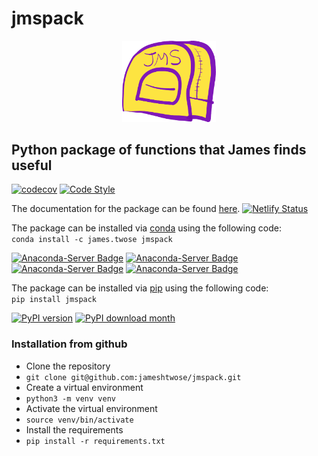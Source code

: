 # jmspack

<p align="center">
<img src="https://raw.githubusercontent.com/jameshtwose/jmspack/main/docs/source/_static/jmspack_logo.png" alt="drawing" width="150"/>
</p>

## Python package of functions that James finds useful

[![codecov](https://img.shields.io/codecov/c/github/jameshtwose/jmspack)](https://app.codecov.io/gh/jameshtwose/jmspack)
[![Code Style](https://img.shields.io/badge/code%20style-black-000000.svg)](https://github.com/psf/black)

The documentation for the package can be found [here](https://docs.jms.rocks).
[![Netlify Status](https://api.netlify.com/api/v1/badges/4de4fdcb-e2f0-4178-8f3f-cff4ecbeea3d/deploy-status)](https://app.netlify.com/sites/romantic-franklin-818651/deploys)

The package can be installed via [conda](https://anaconda.org/james.twose/jmspack) using the following code: <br>
`conda install -c james.twose jmspack`

[![Anaconda-Server Badge](https://anaconda.org/james.twose/jmspack/badges/version.svg)](https://anaconda.org/james.twose/jmspack)
[![Anaconda-Server Badge](https://anaconda.org/james.twose/jmspack/badges/platforms.svg)](https://anaconda.org/james.twose/jmspack)
[![Anaconda-Server Badge](https://anaconda.org/james.twose/jmspack/badges/latest_release_relative_date.svg)](https://anaconda.org/james.twose/jmspack)
[![Anaconda-Server Badge](https://anaconda.org/james.twose/jmspack/badges/downloads.svg)](https://anaconda.org/james.twose/jmspack)

The package can be installed via [pip](https://pypi.org/project/jmspack/) using the following code: <br>
`pip install jmspack`

[![PyPI version](https://badge.fury.io/py/jmspack.svg)](https://badge.fury.io/py/jmspack)
[![PyPI download month](https://img.shields.io/pypi/dm/jmspack.svg)](https://pypi.python.org/pypi/jmspack/)

### Installation from github
- Clone the repository
- `git clone git@github.com:jameshtwose/jmspack.git`
- Create a virtual environment
- `python3 -m venv venv`
- Activate the virtual environment
- `source venv/bin/activate`
- Install the requirements
- `pip install -r requirements.txt`
